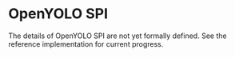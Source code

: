 # OpenYOLO SPI

The details of OpenYOLO SPI are not yet formally defined. See the reference
implementation for current progress.
